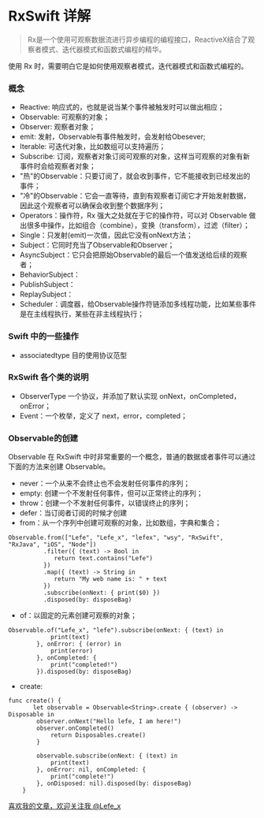 # RxSwift 详解

> Rx是一个使用可观察数据流进行异步编程的编程接口，ReactiveX结合了观察者模式、迭代器模式和函数式编程的精华。

使用 Rx 时，需要明白它是如何使用观察者模式，迭代器模式和函数式编程的。

### 概念

- Reactive: 响应式的，也就是说当某个事件被触发时可以做出相应；
- Observable: 可观察的对象；
- Observer: 观察者对象；
- emit: 发射，Observable有事件触发时，会发射给Obesever;
- Iterable: 可迭代对象，比如数组可以支持遍历；
- Subscribe: 订阅，观察者对象订阅可观察的对象，这样当可观察的对象有新事件时会给观察者对象；
- "热"的Observable：只要订阅了，就会收到事件，它不能接收到已经发出的事件；
- "冷"的Observable：它会一直等待，直到有观察者订阅它才开始发射数据，因此这个观察者可以确保会收到整个数据序列；
- Operators：操作符，Rx 强大之处就在于它的操作符，可以对 Observable 做出很多中操作，比如组合（combine），变换（transform），过滤（filter）；
- Single：只发射(emit)一次值，因此它没有onNext方法；
- Subject：它同时充当了Observable和Observer；
- AsyncSubject：它只会把原始Observable的最后一个值发送给后续的观察者；
- BehaviorSubject：
- PublishSubject：
- ReplaySubject：
- Scheduler：调度器，给Observable操作符链添加多线程功能，比如某些事件是在主线程执行，某些在非主线程执行；

### Swift 中的一些操作

- associatedtype 目的使用协议范型

### RxSwift 各个类的说明

- ObserverType 一个协议，并添加了默认实现 onNext，onCompleted，onError；
- Event：一个枚举，定义了 next，error，completed；


### Observable的创建

Observable 在 RxSwift 中时非常重要的一个概念，普通的数据或者事件可以通过下面的方法来创建 Observable。

- never：一个从来不会终止也不会发射任何事件的序列；
- empty: 创建一个不发射任何事件，但可以正常终止的序列；
- throw：创建一个不发射任何事件，以错误终止的序列；
- defer：当订阅者订阅的时候才创建
- from：从一个序列中创建可观察的对象，比如数组，字典和集合；

```
Observable.from(["Lefe", "Lefe_x", "lefex", "wsy", "RxSwift", "RxJava", "iOS", "Node"])
          .filter({ (text) -> Bool in
             return text.contains("Lefe")
          })
          .map({ (text) -> String in
             return "My web name is: " + text
          })
          .subscribe(onNext: { print($0) })
          .disposed(by: disposeBag)
```

- of：以固定的元素创建可观察的对象；

```
Observable.of("Lefe_x", "lefe").subscribe(onNext: { (text) in
            print(text)
        }, onError: { (error) in
            print(error)
        }, onCompleted: {
            print("completed!")
        }).disposed(by: disposeBag)
```

- create:

```
func create() {
       let observable = Observable<String>.create { (observer) -> Disposable in
        observer.onNext("Hello lefe, I am here!")
        observer.onCompleted()
            return Disposables.create()
        }
        
        observable.subscribe(onNext: { (text) in
            print(text)
        }, onError: nil, onCompleted: {
            print("complete!")
        }, onDisposed: nil).disposed(by: disposeBag)
    }
```

[喜欢我的文章，欢迎关注我 @Lefe_x](http://www.weibo.com/5953150140/profile?rightmod=1&wvr=6&mod=personnumber&is_all=1)
